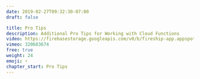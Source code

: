 ```yaml
---
date: 2019-02-27T09:32:30-07:00
draft: false

title: Pro Tips
description: Additional Pro Tips for Working with Cloud Functions
video: https://firebasestorage.googleapis.com/v0/b/fireship-app.appspot.com/o/courses%2Fcloud-functions-master-course%2F7-protip.mp4?alt=media&token=533a733c-a27d-4123-88f0-b76f95e9cef1
vimeo: 320683674
free: true
weight: 24
emoji: ⚡
chapter_start: Pro Tips 
---
```

